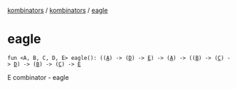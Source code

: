 [kombinators](../index.md) / [kombinators](index.md) / [eagle](./eagle.md)

# eagle

`fun <A, B, C, D, E> eagle(): ((`[`A`](eagle.md#A)`) -> (`[`D`](eagle.md#D)`) -> `[`E`](eagle.md#E)`) -> (`[`A`](eagle.md#A)`) -> ((`[`B`](eagle.md#B)`) -> (`[`C`](eagle.md#C)`) -> `[`D`](eagle.md#D)`) -> (`[`B`](eagle.md#B)`) -> (`[`C`](eagle.md#C)`) -> `[`E`](eagle.md#E)

E combinator - eagle

